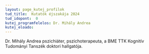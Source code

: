 ```yaml
---
layout: page_kutej_profilok
tud_title:  Kutatók éjszakája 2024
tud_idopont:  0
kutej_programfelelos: Dr. Mihály Andrea
kutej_eloado:
---
```


Dr. Mihály Andrea pszichiáter, pszichoterapeuta, a BME TTK Kognitív Tudományi Tanszék doktori hallgatója.

